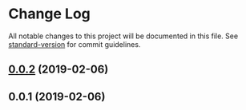 # Change Log

All notable changes to this project will be documented in this file. See [standard-version](https://github.com/conventional-changelog/standard-version) for commit guidelines.

<a name="0.0.2"></a>
## [0.0.2](https://github.com/dreamerkumar/ng7lib-example/compare/v0.0.1...v0.0.2) (2019-02-06)



<a name="0.0.1"></a>
## 0.0.1 (2019-02-06)
